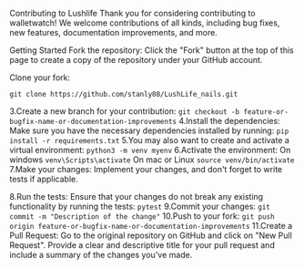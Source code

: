 Contributing to Lushlife
Thank you for considering contributing to walletwatch! We welcome contributions of all kinds, including bug fixes, new features, documentation improvements, and more.

Getting Started
Fork the repository: Click the "Fork" button at the top of this page to create a copy of the repository under your GitHub account.

Clone your fork:
```
git clone https://github.com/stanly08/LushLife_nails.git
```
3.Create a new branch for your contribution:
```git checkout -b feature-or-bugfix-name-or-documentation-improvements```
4.Install the dependencies: Make sure you have the necessary dependencies installed by running:
```pip install -r requirements.txt```
5.You may also want to create and activate a virtual environment:
```python3 -m venv myenv```
6.Activate the environment: 
On windows
```venv\Scripts\activate```
On mac or Linux
```source venv/bin/activate```
7.Make your changes: Implement your changes, and don't forget to write tests if applicable.

8.Run the tests: Ensure that your changes do not break any existing functionality by running the tests:
```pytest```
9.Commit your changes:
```git commit -m "Description of the change"```
10.Push to your fork:
```git push origin feature-or-bugfix-name-or-documentation-improvements```
11.Create a Pull Request: Go to the original repository on GitHub and click on "New Pull Request". Provide a clear and descriptive title for your pull request and include a summary of the changes you've made.
